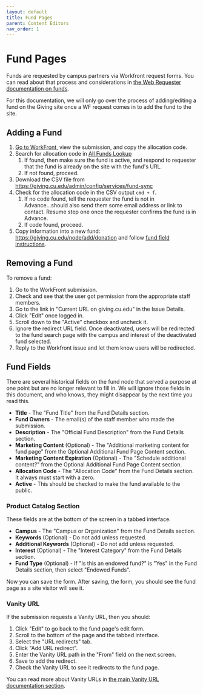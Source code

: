 ```yaml
---
layout: default
title: Fund Pages
parent: Content Editors
nav_order: 1
---
```



# Fund Pages

Funds are requested by campus partners via Workfront request forms. You can read about that process 
and considerations in [the Web Requester documentation on funds](web_requester/fund-pages.md).

For this documentation, we will only go over the process of adding/editing a fund on the Giving site 
once a WF request comes in to add the fund to the site.

## Adding a Fund

1. [Go to WorkFront](https://universityofcolorado.my.workfront.com/requests/content-dashboard__5cc1f24e003cc55938884ff5fdbf4220), 
  view the submission, and copy the allocation code.
2. Search for allocation code in [All Funds Lookup](https://giving.cu.edu/all-funds-lookup?status=All&field_fund_active_value=All&field_fund_allocation_code_value=&combine=)
     1. If found, then make sure the fund is active, and respond to requester that the fund is already on the site 
        with the fund's URL.
     2. If not found, proceed.
4. Download the CSV file from https://giving.cu.edu/admin/config/services/fund-sync
5. Check for the allocation code in the CSV output `cmd + f`.
   1. If no code found, tell the requester the fund is not in Advance...should also send them some email address or 
      link to contact. Resume step one once the requester confirms the fund is in Advance.
   1. If code found, proceed.
6. Copy information into a new fund: https://giving.cu.edu/node/add/donation and follow [fund field instructions](#fund-fields).

## Removing a Fund

To remove a fund:

1. Go to the WorkFront submission.
2. Check and see that the user got permission from the appropriate staff members.
3. Go to the link in "Current URL on giving.cu.edu" in the Issue Details.
4. Click "Edit" once logged in.
5. Scroll down to the "Active" checkbox and uncheck it.
6. Ignore the redirect URL field. Once deactivated, users will be redirected to the fund search page with the campus 
   and interest of the deactivated fund selected.
7. Reply to the Workfront issue and let them know users will be redirected.

## Fund Fields

There are several historical fields on the fund node that served a purpose at one point but are no longer relevant 
to fill in. We will ignore those fields in this document, and who knows, they might disappear by the next time you 
read this.

- **Title** - The "Fund Title" from the Fund Details section.
- **Fund Owners** - The email(s) of the staff member who made the submission.
- **Description** - The "Official Fund Description" from the Fund Details section. 
- **Marketing Content** (Optional) - The "Additional marketing content for fund page" from the Optional Additional 
  Fund Page Content section. 
- **Marketing Content Expiration** (Optional) - The "Schedule additional content?" from the Optional Additional Fund 
  Page Content section.
- **Allocation Code** - The "Allocation Code" from the Fund Details section. It always must start with a zero.
- **Active** - This should be checked to make the fund available to the public.

### Product Catalog Section

These fields are at the bottom of the screen in a tabbed interface.

- **Campus** - The "Campus or Organization" from the Fund Details section.
- **Keywords** (Optional) - Do not add unless requested.
- **Additional Keywords** (Optional) - Do not add unless requested.
- **Interest** (Optional) - The "Interest Category" from the Fund Details section. 
- **Fund Type** (Optional) - If "Is this an endowed fund?" is "Yes" in the Fund Details section, then select 
  "Endowed Funds".

Now you can save the form. After saving, the form, you should see the fund page as a site visitor will see it.

### Vanity URL

If the submission requests a Vanity URL, then you should:

1. Click "Edit" to go back to the fund page's edit form.
2. Scroll to the bottom of the page and the tabbed interface.
3. Select the "URL redirects" tab.
4. Click "Add URL redirect".
5. Enter the Vanity URL path in the "From" field on the next screen.
6. Save to add the redirect.
7. Check the Vanity URL to see it redirects to the fund page.

You can read more about Vanity URLs in [the main Vanity URL documentation section](vanity-urls.md).
